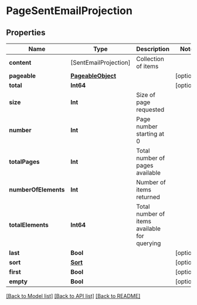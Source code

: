 # PageSentEmailProjection

## Properties
Name | Type | Description | Notes
------------ | ------------- | ------------- | -------------
**content** | [SentEmailProjection] | Collection of items | 
**pageable** | [**PageableObject**](PageableObject) |  | [optional] 
**total** | **Int64** |  | [optional] 
**size** | **Int** | Size of page requested | 
**number** | **Int** | Page number starting at 0 | 
**totalPages** | **Int** | Total number of pages available | 
**numberOfElements** | **Int** | Number of items returned | 
**totalElements** | **Int64** | Total number of items available for querying | 
**last** | **Bool** |  | [optional] 
**sort** | [**Sort**](Sort) |  | [optional] 
**first** | **Bool** |  | [optional] 
**empty** | **Bool** |  | [optional] 

[[Back to Model list]](../README#documentation-for-models) [[Back to API list]](../README#documentation-for-api-endpoints) [[Back to README]](../README)


